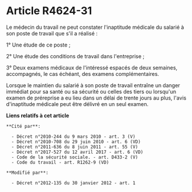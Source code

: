 # Article R4624-31

Le médecin du travail ne peut constater l'inaptitude médicale du salarié à son poste de travail que s'il a réalisé : 

1° Une étude de ce poste ; 

2° Une étude des conditions de travail dans l'entreprise ; 

3° Deux examens médicaux de l'intéressé espacés de deux semaines, accompagnés, le cas échéant, des examens complémentaires. 

Lorsque le maintien du salarié à son poste de travail entraîne un danger immédiat pour sa santé ou sa sécurité ou celles des
tiers ou lorsqu'un examen de préreprise a eu lieu dans un délai de trente jours au plus, l'avis d'inaptitude médicale peut
être délivré en un seul examen.

**Liens relatifs à cet article**

	**Cité par**:

	  - Décret n°2010-244 du 9 mars 2010 - art. 3 (V)
	  - Décret n°2010-708 du 29 juin 2010 - art. 6 (VD)
	  - Décret n°2011-636 du 8 juin 2011 - art. 55 (V)
	  - Décret n°2017-527 du 12 avril 2017 - art. 6 (VD)
	  - Code de la sécurité sociale. - art. D433-2 (V)
	  - Code du travail - art. R1262-9 (VD)

	**Modifié par**:

	  - Décret n°2012-135 du 30 janvier 2012 - art. 1
